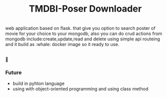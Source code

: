 <div align="center">  
<h1> TMDBI-Poser Downloader
</div>
  
<br>

<div>
 web application based on flask.
 that give you option to search poster of movie
 for your choice to your mongodb,
 also you can do crud actions from mongodb include:create,update,read and delete using simple api routeing
 and it build as :whale: docker image so it ready to use.
<div>
  
<br>
  
  :rocket: <h3>Future</h3> 
  
 * build in pyhton language
 * using with object-oriented programming and using class method
  

